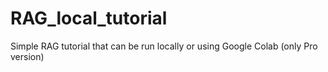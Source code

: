 # RAG_local_tutorial
Simple RAG tutorial that can be run locally or using Google Colab (only Pro version)
